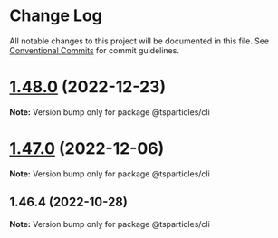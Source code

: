 # Change Log

All notable changes to this project will be documented in this file.
See [Conventional Commits](https://conventionalcommits.org) for commit guidelines.

# [1.48.0](https://github.com/tsparticles/cli/compare/@tsparticles/cli@1.47.0...@tsparticles/cli@1.48.0) (2022-12-23)

**Note:** Version bump only for package @tsparticles/cli





# [1.47.0](https://github.com/tsparticles/cli/compare/@tsparticles/cli@1.46.4...@tsparticles/cli@1.47.0) (2022-12-06)

**Note:** Version bump only for package @tsparticles/cli





## 1.46.4 (2022-10-28)

**Note:** Version bump only for package @tsparticles/cli
